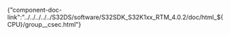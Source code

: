{"component-doc-link":"../../../../../S32DS/software/S32SDK_S32K1xx_RTM_4.0.2/doc/html_${CPU}/group__csec.html"}
